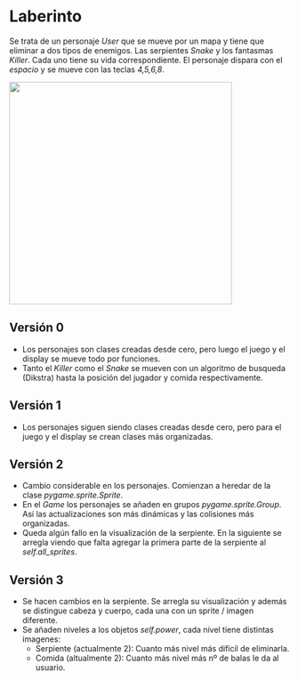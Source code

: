 # Laberinto

Se trata de un personaje *User* que se mueve por un mapa y tiene que eliminar a dos tipos de enemigos. Las serpientes *Snake* y los fantasmas *Killer*. Cada uno tiene su vida correspondiente. El personaje dispara con el *espacio* y se mueve con las teclas *4,5,6,8*. 

<img src="https://github.com/JavierAM01/Machine-Learnig-in-Games/blob/main/images/laberinto.gif" height="400">

## Versión 0

- Los personajes son clases creadas desde cero, pero luego el juego y el display se mueve todo por funciones.
- Tanto el *Killer* como el *Snake* se mueven con un algoritmo de busqueda (Dikstra) hasta la posición del jugador y comida respectivamente.

## Versión 1

- Los personajes siguen siendo clases creadas desde cero, pero para el juego y el display se crean clases más organizadas.

## Versión 2

- Cambio considerable en los personajes. Comienzan a heredar de la clase *pygame.sprite.Sprite*.
- En el *Game* los personajes se añaden en grupos *pygame.sprite.Group*. Así las actualizaciones son más dinámicas y las colisiones más organizadas.
- Queda algún fallo en la visualización de la serpiente. En la siguiente se arregla viendo que falta agregar la primera parte de la serpiente al *self.all_sprites*.

## Versión 3

- Se hacen cambios en la serpiente. Se arregla su visualización y además se distingue cabeza y cuerpo, cada una con un sprite / imagen diferente. 
- Se añaden niveles a los objetos *self.power*, cada nivel tiene distintas imagenes:
    - Serpiente (actualmente 2): Cuanto más nivel más difícil de eliminarla.
    - Comida (altualmente 2): Cuanto más nivel más nº de balas le da al usuario.

